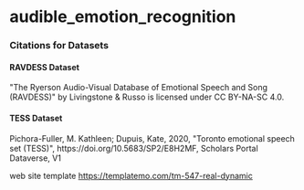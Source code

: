 # audible_emotion_recognition


<h3>Citations for Datasets</h3>
<h4>RAVDESS Dataset</h4>
 "The Ryerson Audio-Visual Database of Emotional Speech and Song (RAVDESS)" by Livingstone & Russo is licensed under CC BY-NA-SC 4.0.
 <h4>TESS Dataset</h4>
Pichora-Fuller, M. Kathleen; Dupuis, Kate, 2020, "Toronto emotional speech set (TESS)", https://doi.org/10.5683/SP2/E8H2MF, Scholars Portal Dataverse, V1

web site template https://templatemo.com/tm-547-real-dynamic 